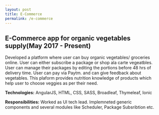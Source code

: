 ```yaml
---
layout: post
title: E-Commerce
permalink: /e-commerce
---
```


## E-Commerce app for organic vegetables supply(May 2017 - Present)
Developed a platform where user can buy organic vegetables/ groceries online. User can either subscribe a package or shop ala carte vegeatbles. User can manage their packages by editing the portions before 48 hrs of delivery time. User can pay via Paytm. and can give feedback about vegetables. This plaform provides nutrition knowledge of products which help user to choose veggies as per their need.

**Technologies:** AngularJS, HTML, CSS, SASS, Broadleaf, Thymeleaf, Ionic

**Responsibilities:** Worked as UI tech lead. Implemneted generic components and several modules like Scheduler, Package Subsribtion etc.
